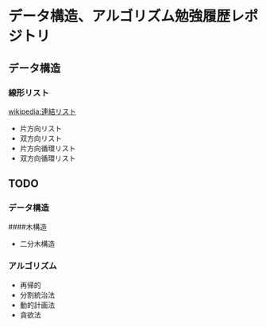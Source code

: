 # データ構造、アルゴリズム勉強履歴レポジトリ
## データ構造
### 線形リスト
[wikipedia:連結リスト](https://ja.wikipedia.org/wiki/%E9%80%A3%E7%B5%90%E3%83%AA%E3%82%B9%E3%83%88)
+ 片方向リスト
+ 双方向リスト
+ 片方向循環リスト
+ 双方向循環リスト

## TODO
### データ構造
####木構造
+ 二分木構造

### アルゴリズム
+ 再帰的
+ 分割統治法
+ 動的計画法
+ 貪欲法   
